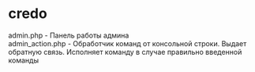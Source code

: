 # credo

admin.php - Панель работы админа  
admin_action.php - Обработчик команд от консольной строки. Выдает обратную связь. Исполняет команду в случае правильно введенной команды
